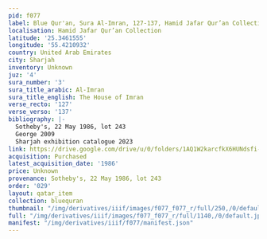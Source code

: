```yaml
---
pid: f077
label: Blue Qur'an, Sura Al-Imran, 127-137, Hamid Jafar Qur’an Collection
localisation: Hamid Jafar Qur’an Collection
latitude: '25.3461555'
longitude: '55.4210932'
country: United Arab Emirates
city: Sharjah
inventory: Unknown
juz: '4'
sura_number: '3'
sura_title_arabic: Al-Imran
sura_title_english: The House of Imran
verse_recto: '127'
verse_verso: '137'
bibliography: |-
  Sotheby's, 22 May 1986, lot 243
  George 2009
  Sharjah exhibition catalogue 2023
link: https://drive.google.com/drive/u/0/folders/1AQ1W2karcfkX6HUNdsfi-OIKz1BIsgUa
acquisition: Purchased
latest_acquisition_date: '1986'
price: Unknown
provenance: Sotheby's, 22 May 1986, lot 243
order: '029'
layout: qatar_item
collection: bluequran
thumbnail: "/img/derivatives/iiif/images/f077_f077_r/full/250,/0/default.jpg"
full: "/img/derivatives/iiif/images/f077_f077_r/full/1140,/0/default.jpg"
manifest: "/img/derivatives/iiif/f077/manifest.json"
---
```

